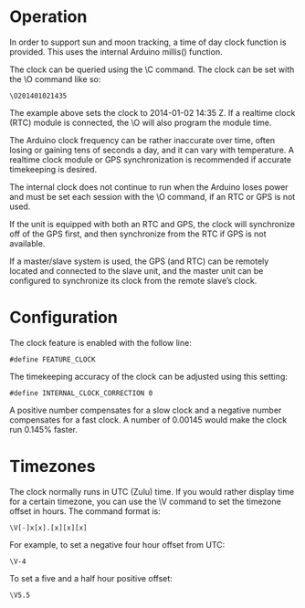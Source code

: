 # Operation

In order to support sun and moon tracking, a time of day clock function is provided.  This uses the internal Arduino millis() function.

The clock can be queried using the \C command.  The clock can be set with the \O command like so:

    \O201401021435

The example above sets the clock to 2014-01-02 14:35 Z.  If a realtime clock (RTC) module is connected, the \O will also program the module time.

The Arduino clock frequency can be rather inaccurate over time, often losing or gaining tens of seconds a day, and it can vary with temperature.  A realtime clock module or GPS synchronization is recommended if accurate timekeeping is desired.

The internal clock does not continue to run when the Arduino loses power and must be set each session with the \O command, if an RTC or GPS is not used.

If the unit is equipped with both an RTC and GPS, the clock will synchronize off of the GPS first, and then synchronize from the RTC if GPS is not available.

If a master/slave system is used, the GPS (and RTC) can be remotely located and connected to the slave unit, and the master unit can be configured to synchronize its clock from the remote slave’s clock.

# Configuration

The clock feature is enabled with the follow line:

    #define FEATURE_CLOCK

The timekeeping accuracy of the clock can be adjusted using this setting:

    #define INTERNAL_CLOCK_CORRECTION 0

A positive number compensates for a slow clock and a negative number compensates for a fast clock.  A number of 0.00145 would make the clock run 0.145% faster.

# Timezones

The clock normally runs in UTC (Zulu) time.  If you would rather display time for a certain timezone, you can use the \V command to set the timezone offset in hours.  The command format is:

    \V[-]x[x].[x][x][x]

For example, to set a negative four hour offset from UTC:

    \V-4

To set a five and a half hour positive offset:

    \V5.5
